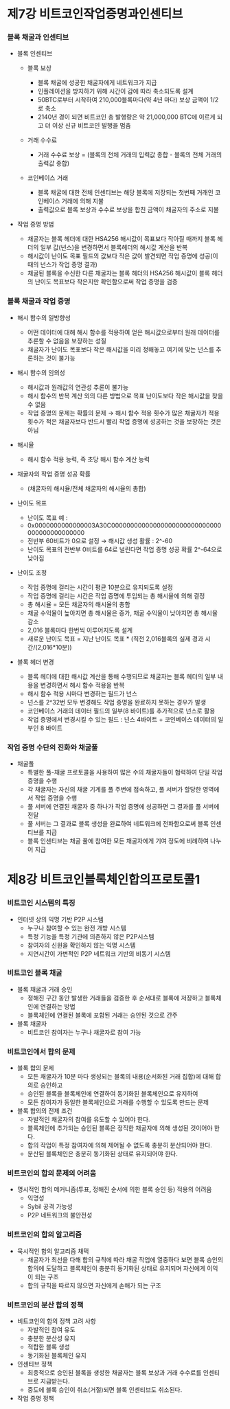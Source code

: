 # 제7강 비트코인작업증명과인센티브

### 블록 채굴과 인센티브

- 블록 인센티브

  - 블록 보상

    - 블록 채굴에 성공한 채굴자에게 네트워크가 지급
    - 인플레이션을 방지하기 위해 시간이 감에 따라 축소되도록 설계
    - 50BTC로부터 시작하여 210,000블록마다(약 4년 마다) 보상 금액이 1/2로 축소
    - 2140년 경이 되면 비트코인 총 발행량은 약 21,000,000 BTC에 이르게 되고 더 이상 신규 비트코인 발행을 멈춤

  - 거래 수수료

    - 거래 수수료 보상 = (블록의 전체 거래의 입력값 종합 - 블록의 전체 거래의 출력값 종합)

  - 코인베이스 거래

    - 블록 채굴에 대한 전체 인센티브는 해당 블록에 저장되는 첫번째 거래인 코인베이스 거래에 의해 지불
    - 출력값으로 블록 보상과 수수료 보상을 합친 금액이 채굴자의 주소로 지불

- 작업 증명 방법

  - 채굴자는 블록 헤더에 대한 HSA256 해시값이 목표보다 작아질 때까지 블록 헤더의 일부 값(넌스)을 변경하면서 블록헤더의 해시값 계산을 반복
  - 해시값이 난이도 목표 필드의 값보다 작은 값이 발견되면 작업 증명에 성공(이 때의 넌스가 작업 증명 결과)
  - 채굴된 블록을 수신한 다른 채굴자는 블록 헤더의 HSA256 해시값이 블록 헤더의 난이도 목표보다 작은지만 확인함으로써 작업 증명을 검증



### 블록 채굴과 작업 증명

- 해시 함수의 일방향성

  - 어떤 데이터에 대해 해시 함수를 적용하여 얻은 해시값으로부터 원래 데이터를 추론할 수 없음을 보장하는 성질
  - 채굴자가 난이도 목표보다 작은 해시값을 미리 정해놓고 여기에 맞는 넌스를 추론하는 것이 불가능

- 해시 함수의 임의성

  - 해시값과 원래값의 연관성 추론이 불가능
  - 해시 함수의 반복 계산 외의 다른 방법으로 목표 난이도보다 작은 해시값을 찾을 수 없음
  - 작업 증명의 문제는 확률의 문제 → 해시 함수 적용 횟수가 많은 채굴자가 적용 횟수가 적은 채굴자보다 반드시 빨리 작업 증명에 성공하는 것을 보장하는 것은 아님

- 해시율

  - 해시 함수 적용 능력, 즉 초당 해시 함수 계산 능력

- 채굴자의 작업 증명 성공 확률

  - (채굴자의 해시율/전체 채굴자의 해시율의 총합)



- 난이도 목표
  - 난이도 목표 예 :
  - 0x0000000000000003A30C00000000000000000000000000000000000000000000
  - 전반부 60비트가 0으로 설정 → 해시값 생성 활률 : 2^-60
  - 난이도 목표의 전반부 0비트를 64로 널린다면 작업 증명 성공 확률 2^-64으로 낮아짐



- 난이도 조정
  - 작업 증명에 걸리는 시간이 평균 10분으로 유지되도록 설정
  - 작업 증명에 걸리는 시간은 작업 증명에 투입되는 총 해시율에 의해 결정
  - 총 해시율 = 모든 채굴자의 해시율의 총합
  - 채굴 수익율이 높아지면 총 해시율은 증가, 채굴 수익율이 낮아지면 총 해시율 감소
  - 2,016 블록마다 한번씩 이루어지도록 설계
  - 새로운 난이도 목표 = 지난 난이도 목표 * (직전 2,016블록의 실제 경과 시간/(2,016*10분))



- 블록 헤더 변경
  - 블록 헤더에 대한 해시값 계산을 통해 수행되므로 채굴자는 블록 헤더의 일부 내용을 변경하면서 해시 함수 적용을 반복
  - 해시 함수 적용 시마다 변경하는 필드가 넌스
  - 넌스를 2^32번 모두 변경해도 작업 증명을 완료하지 못하는 경우가 발생
  - 코인베이스 거래의 데이터 필드의 일부(8 바이트)를 추가적으로 넌스로 활용
  - 작업 증명에서 변경시킬 수 있는 필드 : 넌스 4바이트 + 코인베이스 데이터의 일부인 8 바이트



### 작업 증명 수단의 진화와 채굴풀

- 채굴풀
  - 특별한 풀-채굴 프로토콜을 사용하여 많은 수의 채굴자들이 협력하여 단일  작업 증명을 수행
  - 각 채굴자는 자신의 채굴 기계를 풀 주변에 접속하고, 풀 서버가 할당한 영역에서 작업 증명을 수행
  - 풀 서버에 연결된 채굴자 중 하나가 작업 증명에 성공하면 그 결과를 풀 서버에 전달
  - 풀 서버는 그 결과로 블록 생성을 완료하여 네트워크에 전파함으로써 블록 인센티브를 지급
  - 블록 인센티브는 채굴 풀에 참여한 모든 채굴자에게 기여 정도에 비례하여 나누어 지급





# 제8강 비트코인블록체인합의프로토콜1

### 비트코인 시스템의 특징

- 인터넷 상의 익명 기반 P2P 시스템
  - 누구나 참여할 수 있는 완전 개방 시스템
  - 특정 기능을 특정 기관에 의존하지 않은 P2P시스템
  - 참여자의 신원을 확인하지 않는 익명 시스템
  - 지연시간이 가변적인 P2P 네트워크 기반의 비동기 시스템



### 비트코인 블록 채굴

- 블록 채굴과 거래 승인
  - 정해진 구간 동안 발생한 거래들을 검증한 후 순서대로 블록에 저장하고 블록체인에 연결하는 방법
  - 블록체인에 연결된 블록에 포함된 거래는 승인된 것으로 간주
- 블록 채굴자
  - 비트코인 참여자는 누구나 채굴자로 참여 가능



### 비트코인에서 합의 문제

- 블록 합의 문제
  - 모든 채굴자가 10분 마다 생성되는 블록의 내용(순서화된 거래 집합)에 대해 합의로 승인하고
  - 승인된 블록을 블록체인에 연결하여 동기화된 블록체인으로 유지하여
  - 모든 참여자가 동일한 블록체인으로 거래를 수행할 수 있도록 만드는 문제
- 블록 합의의 전제 조건
  - 자발적인 채굴자의 참여를 유도할 수 있어야 한다.
  - 블록체인에 추가되는 승인된 블록은 정직한 채굴자에 의해 생성된 것이어야 한다.
  - 합의 작업이 특정 참여자에 의해 제어될 수 없도록 충분히 분산되어야 한다.
  - 분산된 블록체인은 충분히 동기화된 상태로 유지되어야 한다.



### 비트코인의 합의 문제의 어려움

- 명시적인 합의 메커니즘(투표, 정해진 순서에 의한 블록 승인 등) 적용의 어려움
  - 익명성
  - Sybil 공격 가능성
  - P2P 네트워크의 불안전성



### 비트코인의 합의 알고리즘

- 묵시적인 합의 알고리즘 채택
  - 채굴자가 최선을 다해 합의 규칙에 따라 채굴 작업에 열중하다 보면 블록 승인의 합의에 도달하고 블록체인이 충분히 동기화된 상태로 유지되며 자신에게 이익이 되는 구조
  - 합의 규칙을 따르지 않으면 자신에게 손해가 되는 구조



### 비트코인의 분산 합의 정책

- 비트코인의 합의 정책 고려 사항
  - 자발적인 참여 유도
  - 충분한 분산성 유지
  - 적합한 블록 생성
  - 동기화된 블록체인 유지
- 인센티브 정책
  - 최종적으로 승인된 블록을 생성한 채굴자는 블록 보상과 거래 수수료를 인센티브로 지급받는다.
  - 중도에 블록 승인이 취소(거절)되면 블록 인센티브도 취소된다.
- 작업 증명 정책